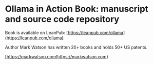 # Ollama in Action Book: manuscript and source code repository

Book is available on LeanPub: [https://leanpub.com/ollama](https://leanpub.com/ollama)

Author Mark Watson has written 20+ books and holds 50+ US patents.

[https://markwatson.com)https://markwatson.com)

